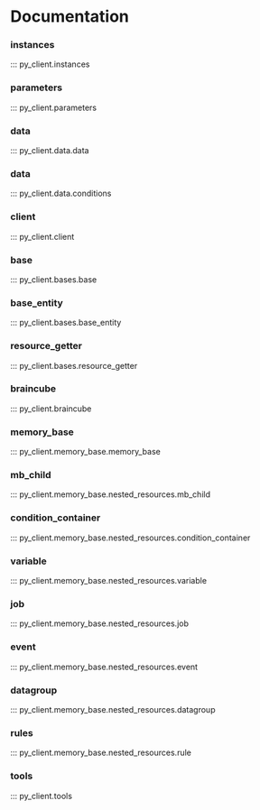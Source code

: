 # Documentation



### instances
::: py_client.instances

### parameters
::: py_client.parameters

### data
::: py_client.data.data

### data
::: py_client.data.conditions

### client
::: py_client.client

### base
::: py_client.bases.base

### base_entity
::: py_client.bases.base_entity

### resource_getter
::: py_client.bases.resource_getter

### braincube
::: py_client.braincube

### memory_base
::: py_client.memory_base.memory_base

### mb_child
::: py_client.memory_base.nested_resources.mb_child

### condition_container
::: py_client.memory_base.nested_resources.condition_container

### variable
::: py_client.memory_base.nested_resources.variable

### job
::: py_client.memory_base.nested_resources.job

### event
::: py_client.memory_base.nested_resources.event

### datagroup
::: py_client.memory_base.nested_resources.datagroup

### rules
::: py_client.memory_base.nested_resources.rule

### tools
::: py_client.tools
